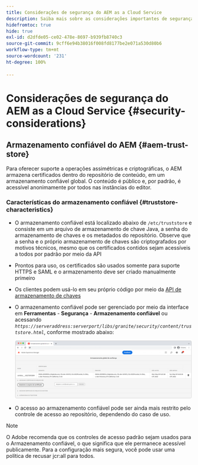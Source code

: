 ```yaml
---
title: Considerações de segurança do AEM as a Cloud Service
description: Saiba mais sobre as considerações importantes de segurança ao usar o AEM as a Cloud Service
hidefromtoc: true
hide: true
exl-id: d2dfde05-ce02-478e-8697-b939fb8740c3
source-git-commit: 9cff6e94b38016f008fd8177be2e071a530d80b6
workflow-type: tm+mt
source-wordcount: '231'
ht-degree: 100%

---
```


# Considerações de segurança do AEM as a Cloud Service {#security-considerations}

## Armazenamento confiável do AEM {#aem-trust-store}

Para oferecer suporte a operações assimétricas e criptográficas, o AEM armazena certificados dentro do repositório de conteúdo, em um armazenamento confiável global. O conteúdo é público e, por padrão, é acessível anonimamente por todos nas instâncias do editor.

### Características do armazenamento confiável {#truststore-characteristics}

* O armazenamento confiável está localizado abaixo de `/etc/truststore` e consiste em um arquivo de armazenamento de chave Java, a senha do armazenamento de chaves e os metadados do repositório. Observe que a senha e o próprio armazenamento de chaves são criptografados por motivos técnicos, mesmo que os certificados contidos sejam acessíveis a todos por padrão por meio da API
* Prontos para uso, os certificados são usados somente para suporte HTTPS e SAML e o armazenamento deve ser criado manualmente primeiro
* Os clientes podem usá-lo em seu próprio código por meio da [API de armazenamento de chaves](https://developer.adobe.com/experience-manager/reference-materials/6-5/javadoc/com/adobe/granite/keystore/KeyStoreService.html#getTrustStore-org.apache.sling.api.resource.ResourceResolver-)
* O armazenamento confiável pode ser gerenciado por meio da interface em **Ferramentas** - **Segurança** - **Armazenamento confiável** ou acessando *`https://serveraddress:serverport/libs/granite/security/content/truststore.html`*, conforme mostrado abaixo:

   ![Gerenciamento de armazenamento confiável](/help/security/assets/global-trust-store-modified.png)

* O acesso ao armazenamento confiável pode ser ainda mais restrito pelo controle de acesso ao repositório, dependendo do caso de uso.

>[!NOTE]
>
>O Adobe recomenda que os controles de acesso padrão sejam usados para o Armazenamento confiável, o que significa que ele permanece acessível publicamente. Para a configuração mais segura, você pode usar uma política de recusar jcr:all para todos.

<!--
Commenting out section for now as requested by Lars

## Anonymous Permission Hardening Package {#anonymous-permission-hardening-package}

For more information on the Anonymous Hardening Package, please see the [Security Checklist](https://experienceleague.adobe.com/docs/experience-manager-65/administering/security/security-checklist.html#anonymous-permission-hardening-package).
-->
